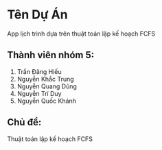 # Tên Dự Án
App lịch trình dựa trên thuật toán lập kế hoạch FCFS

## Thành viên nhóm 5:
1. Trần Đăng Hiếu
2. Nguyễn Khắc Trung
3. Nguyễn Quang Dũng
4. Nguyễn Trí Duy
5. Nguyễn Quốc Khánh

## Chủ đề:
Thuật toán lập kế hoạch FCFS
